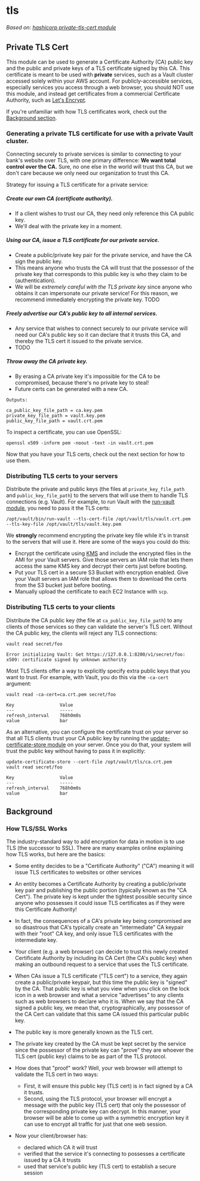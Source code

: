 # tls

###### Based on: [hashicorp private-tls-cert module](https://github.com/hashicorp/terraform-aws-vault/tree/master/modules/private-tls-cert)



## Private TLS Cert

This module can be used to generate a Certificate Authority (CA) public key and the public and private keys of a TLS certificate signed by this CA. This certificate is meant to be used with **private** services, such as a Vault cluster accessed solely within your AWS account. For publicly-accessible services, especially services you access through a web browser, you should NOT use this module, and instead get certificates from a commercial Certificate Authority, such as [Let's Encrypt](https://letsencrypt.org/).

If you're unfamiliar with how TLS certificates work, check out the [Background section](#background).



### Generating a private TLS certificate for use with a private Vault cluster.

Connecting securely to private services is similar to connecting to your bank's website over TLS, with one primary difference: **We want total control over the CA.** Sure, no one else in the world will trust this CA, but we don't care because we only need our organization to trust this CA.

Strategy for issuing a TLS certificate for a private service:

##### Create our own CA (certificate authority).
- If a client wishes to trust our CA, they need only reference this CA public key.
- We'll deal with the private key in a moment.

##### Using our CA, issue a TLS certificate for our private service.
- Create a public/private key pair for the private service, and have the CA sign the public key.
- This means anyone who trusts the CA will trust that the possessor of the private key that corresponds to this public key is who they claim to be (authentication).
- We will be _extremely careful with the TLS private key_ since anyone who obtains it can impersonate our private service! For this reason, we recommend immediately encrypting the private key. TODO

##### Freely advertise our CA's public key to all internal services.
- Any service that wishes to connect securely to our private service will need our CA's public key so it can declare that it trusts this CA, and thereby the TLS cert it issued to the private service.
- TODO

##### Throw away the CA private key.
- By erasing a CA private key it's impossible for the CA to be compromised, because there's no private key to steal!
- Future certs can be generated with a new CA.

```
Outputs:

ca_public_key_file_path = ca.key.pem
private_key_file_path = vault.key.pem
public_key_file_path = vault.crt.pem
```

To inspect a certificate, you can use OpenSSL:

```
openssl x509 -inform pem -noout -text -in vault.crt.pem
```

Now that you have your TLS certs, check out the next section for how to use them.



### Distributing TLS certs to your servers

Distribute the private and public keys (the files at `private_key_file_path` and `public_key_file_path`) to the servers that will use them to handle TLS connections (e.g. Vault). For example, to run Vault with the [run-vault module](https://github.com/hashicorp/terraform-aws-vault/tree/master/modules/run-vault), you need to pass it the TLS certs: 

```
/opt/vault/bin/run-vault --tls-cert-file /opt/vault/tls/vault.crt.pem --tls-key-file /opt/vault/tls/vault.key.pem
```   

We **strongly** recommend encrypting the private key file while it's in transit to the servers that will use it. Here are some of the ways you could do this:

* Encrypt the certificate using [KMS](https://aws.amazon.com/kms/) and include the encrypted files in the AMI for your Vault servers. Give those servers an IAM role that lets them access the same KMS key and decrypt their certs just before booting.
* Put your TLS cert in a secure S3 Bucket with encryption enabled. Give your Vault servers an IAM role that allows them to download the certs from the S3 bucket just before booting.
* Manually upload the certificate to each EC2 Instance with `scp`.



### Distributing TLS certs to your clients   
   
Distribute the CA public key (the file at `ca_public_key_file_path`) to any clients of those services so they can validate the server's TLS cert. Without the CA public key, the clients will reject any TLS connections: 

```
vault read secret/foo

Error initializing Vault: Get https://127.0.0.1:8200/v1/secret/foo: x509: certificate signed by unknown authority
```

Most TLS clients offer a way to explicitly specify extra public keys that you want to trust. For example, with Vault, you do this via the `-ca-cert` argument:

```
vault read -ca-cert=ca.crt.pem secret/foo

Key                 Value
---                 -----
refresh_interval    768h0m0s
value               bar
```

As an alternative, you can configure the certificate trust on your server so that all TLS clients trust your CA public key by running the [update-certificate-store module](https://github.com/hashicorp/terraform-aws-vault/tree/master/modules/update-certificate-store) on your server. Once you do that, your system will trust the public key without having to pass it in explicitly:

```
update-certificate-store --cert-file /opt/vault/tls/ca.crt.pem
vault read secret/foo

Key                 Value
---                 -----
refresh_interval    768h0m0s
value               bar
```


## Background


### How TLS/SSL Works

The industry-standard way to add encryption for data in motion is to use TLS (the successor to SSL). There are many examples online explaining how TLS works, but here are the basics:

- Some entity decides to be a "Certificate Authority" ("CA") meaning it will issue TLS certificates to websites or other services

- An entity becomes a Certificate Authority by creating a public/private key pair and publishing the public portion (typically known as the "CA Cert"). The private key is kept under the tightest possible security since anyone who possesses it could issue TLS certificates as if they were this Certificate Authority!

- In fact, the consequences of a CA's private key being compromised are so disastrous that CA's typically create an "intermediate" CA keypair with their "root" CA key, and only issue TLS certificates with the intermediate key.

- Your client (e.g. a web browser) can decide to trust this newly created Certificate Authority by including its CA Cert (the CA's public key) when making an outbound request to a service that uses the TLS certificate.

- When CAs issue a TLS certificate ("TLS cert") to a service, they again create a public/private keypair, but this time the public key is "signed" by the CA. That public key is what you view when you click on the lock icon in a web browser and what a service "advertises" to any clients such as web browsers to declare who it is. When we say that the CA signed a public key, we mean that, cryptographically, any possessor of the CA Cert can validate that this same CA issued this particular public key.

- The public key is more generally known as the TLS cert.

- The private key created by the CA must be kept secret by the service since the possessor of the private key can "prove" they are whoever the TLS cert (public key) claims to be as part of the TLS protocol.

- How does that "proof" work? Well, your web browser will attempt to validate the TLS cert in two ways:
  - First, it will ensure this public key (TLS cert) is in fact signed by a CA it trusts.
  - Second, using the TLS protocol, your browser will encrypt a message with the public key (TLS cert) that only the possessor of the corresponding private key can decrypt. In this manner, your browser will be able to come up with a symmetric encryption key it can use to encrypt all traffic for just that one web session.

- Now your client/browser has:
  - declared which CA it will trust
  - verified that the service it's connecting to possesses a certificate issued by a CA it trusts
  - used that service's public key (TLS cert) to establish a secure session
